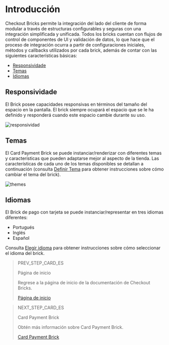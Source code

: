 # Introducción

Checkout Bricks permite la integración del lado del cliente de forma modular a través de estructuras configurables y seguras con una integración simplificada y unificada. Todos los bricks cuentan con flujos de control de componentes de UI y validación de datos, lo que hace que el proceso de integración ocurra a partir de configuraciones iniciales, métodos y callbacks utilizados por cada brick, además de contar con las siguientes características básicas:

* [Responsividade](https://www.mercadopago[FAKER][URL][DOMAIN]/developers/pt/docs/checkout-bricks/introduction#bookmark_responsividade)
* [Temas](https://www.mercadopago[FAKER][URL][DOMAIN]/developers/pt/docs/checkout-bricks/introduction#bookmark_temas)
* [Idiomas](https://www.mercadopago[FAKER][URL][DOMAIN]/developers/pt/docs/checkout-bricks/introduction#bookmark_idiomas)

## Responsividade

El Brick posee capacidades responsivas en términos del tamaño del espacio en la pantalla. El brick siempre ocupará el espacio que se le ha definido y responderá cuando este espacio cambie durante su uso.

![responsividad](checkout-bricks/responsive-theme-pt.gif)

## Temas

El Card Payment Brick se puede instanciar/renderizar con diferentes temas y características que pueden adaptarse mejor al aspecto de la tienda. Las características de cada uno de los temas disponibles se detallan a continuación (consulta [Definir Tema](/developers/es/docs/checkout-bricks/additional-customization/set-theme) para obtener instrucciones sobre cómo cambiar el tema del brick).

![themes](checkout-bricks/themes-paymentcard-pt.png)

## Idiomas

El Brick de pago con tarjeta se puede instanciar/representar en tres idiomas diferentes:

* Portugués
* Inglés 
* Español

Consulta [Elegir idioma](/developers/es/docs/checkout-bricks/additional-customization/select-language) para obtener instrucciones sobre cómo seleccionar el idioma del brick.

> PREV_STEP_CARD_ES
>
> Página de inicio
>
> Regrese a la página de inicio de la documentación de Checkout Bricks.
>
> [Página de inicio](/developers/es/docs/checkout-bricks/landing)

> NEXT_STEP_CARD_ES
>
> Card Payment Brick
>
> Obtén más información sobre Card Payment Brick.
>
> [Card Payment Brick](/developers/es/docs/checkout-bricks/card-payment-brick)